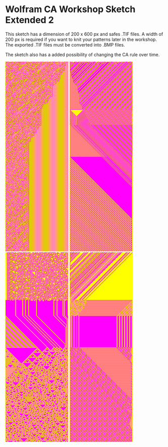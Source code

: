 # Wolfram CA Workshop Sketch Extended 2
This sketch has a dimension of 200 x 600 px and safes .TIF files. A width of 200 px is required if you want to knit your patterns later in the workshop. The exported .TIF files must be converted into .BMP files.

The sketch also has a added possibility of changing the CA rule over time.

![](../img/knit1.png) 
![](../img/knit2.png) 
![](../img/knit4.png)
![](../img/knit3.png) 
